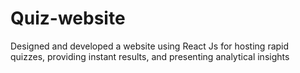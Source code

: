 # Quiz-website
Designed and developed a website using React Js for hosting rapid quizzes, providing instant results, and presenting analytical insights
